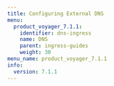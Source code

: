 ```yaml
---
title: Configuring External DNS
menu:
  product_voyager_7.1.1:
    identifier: dns-ingress
    name: DNS
    parent: ingress-guides
    weight: 30
menu_name: product_voyager_7.1.1
info:
  version: 7.1.1
---
```


